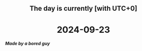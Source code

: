 <h2 align=center>The day is currently [with UTC+0]</h2>
<h1 align=center><!--TIME BEGIN-->2024-09-23<!--TIME END--></h1>
<h5>Made by a bored guy</h5>
